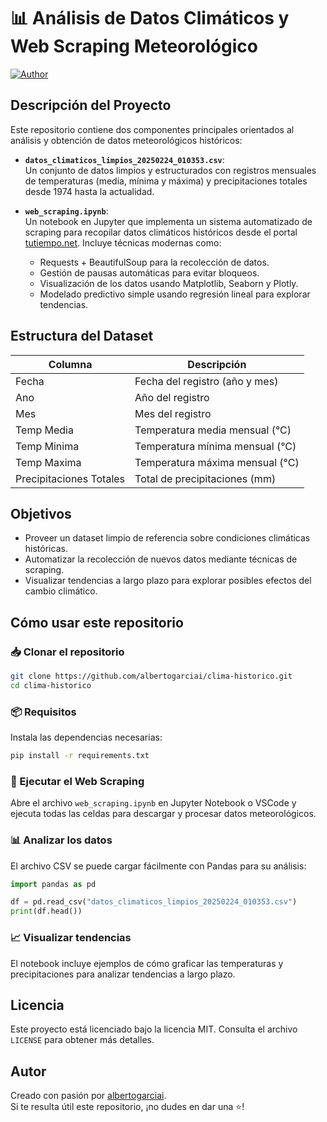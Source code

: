 # 📊 Análisis de Datos Climáticos y Web Scraping Meteorológico

[![Author](https://img.shields.io/badge/author-albertogarciai-blue)](https://github.com/albertogarciai)

## Descripción del Proyecto

Este repositorio contiene dos componentes principales orientados al análisis y obtención de datos meteorológicos históricos:

- **`datos_climaticos_limpios_20250224_010353.csv`**:  
  Un conjunto de datos limpios y estructurados con registros mensuales de temperaturas (media, mínima y máxima) y precipitaciones totales desde 1974 hasta la actualidad.

- **`web_scraping.ipynb`**:  
  Un notebook en Jupyter que implementa un sistema automatizado de scraping para recopilar datos climáticos históricos desde el portal [tutiempo.net](https://www.tutiempo.net). Incluye técnicas modernas como:

  - Requests + BeautifulSoup para la recolección de datos.
  - Gestión de pausas automáticas para evitar bloqueos.
  - Visualización de los datos usando Matplotlib, Seaborn y Plotly.
  - Modelado predictivo simple usando regresión lineal para explorar tendencias.

## Estructura del Dataset

| Columna               | Descripción                         |
|-----------------------|-------------------------------------|
| Fecha                 | Fecha del registro (año y mes)      |
| Ano                   | Año del registro                    |
| Mes                   | Mes del registro                    |
| Temp Media            | Temperatura media mensual (°C)      |
| Temp Minima          | Temperatura mínima mensual (°C)     |
| Temp Maxima          | Temperatura máxima mensual (°C)     |
| Precipitaciones Totales | Total de precipitaciones (mm)    |

## Objetivos

- Proveer un dataset limpio de referencia sobre condiciones climáticas históricas.
- Automatizar la recolección de nuevos datos mediante técnicas de scraping.
- Visualizar tendencias a largo plazo para explorar posibles efectos del cambio climático.

## Cómo usar este repositorio

### 📥 Clonar el repositorio

```bash
git clone https://github.com/albertogarciai/clima-historico.git
cd clima-historico
```

### 📦 Requisitos

Instala las dependencias necesarias:

```bash
pip install -r requirements.txt
```

### 🚀 Ejecutar el Web Scraping

Abre el archivo `web_scraping.ipynb` en Jupyter Notebook o VSCode y ejecuta todas las celdas para descargar y procesar datos meteorológicos.

### 📊 Analizar los datos

El archivo CSV se puede cargar fácilmente con Pandas para su análisis:

```python
import pandas as pd

df = pd.read_csv("datos_climaticos_limpios_20250224_010353.csv")
print(df.head())
```

### 📈 Visualizar tendencias

El notebook incluye ejemplos de cómo graficar las temperaturas y precipitaciones para analizar tendencias a largo plazo.

## Licencia

Este proyecto está licenciado bajo la licencia MIT. Consulta el archivo `LICENSE` para obtener más detalles.

## Autor

Creado con pasión por [albertogarciai](https://github.com/albertogarciai).  
Si te resulta útil este repositorio, ¡no dudes en dar una ⭐️!
